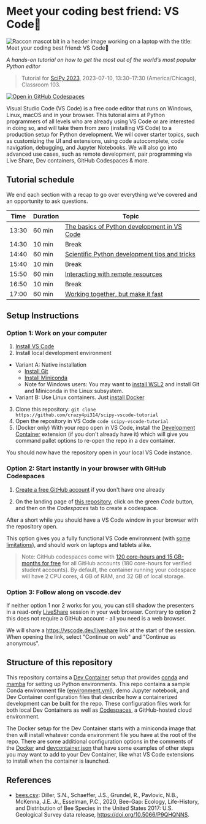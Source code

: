 # Meet your coding best friend: VS Code💖
![Raccon mascot bit in a header image working on a laptop with the title: Meet your coding best friend: VS Code💖](static/image.png)

_A hands-on tutorial on how to get the most out of the world’s most popular Python editor_ 

> Tutorial for [SciPy 2023](https://cfp.scipy.org/2023/talk/RKV3PZ/), 2023-07-10, 13:30–17:30 (America/Chicago), Classroom 103.

[![Open in GitHub Codespaces](https://github.com/codespaces/badge.svg)](https://codespaces.new/crazy4pi314/scipy-vscode-tutorial?quickstart=1)

Visual Studio Code (VS Code) is a free code editor that runs on Windows, Linux, macOS and in your browser. This tutorial aims at Python programmers of all levels who are already using VS Code or are interested in doing so, and will take them from zero (installing VS Code) to a production setup for Python development. We will cover starter topics, such as customizing the UI and extensions, using code autocomplete, code navigation, debugging, and Jupyter Notebooks. We will also go into advanced use cases, such as remote development, pair programming via Live Share, Dev containers, GitHub Codespaces & more.

## Tutorial schedule

We end each section with a recap to go over everything we’ve covered and an opportunity to ask questions.

| Time  | Duration | Topic                  |
|-------|----------|------------------------|
| 13:30 | 60 min   | [The basics of Python development in VS Code](1-basics.md)        |
| 14:30 | 10 min   | Break                  |
| 14:40 | 60 min   | [Scientific Python development tips and tricks](2-devtips.md)       |
| 15:40 | 10 min   | Break                  |
| 15:50 | 60 min   | [Interacting with remote resources](3-remote.md)        |
| 16:50 | 10 min   | Break                  |
| 17:00 | 60 min   | [Working together, but make it fast](4-collaboration.md) |
## Setup Instructions

### **Option 1:** Work on your computer

1. [Install VS Code](https://code.visualstudio.com/download)
2. Install local development environment

  - Variant A: Native installation
    - [Install Git](https://github.com/git-guides/install-git)
    - [Install Miniconda](https://docs.conda.io/en/latest/miniconda.html)
    - Note for Windows users: You may want to [install WSL2](https://learn.microsoft.com/en-us/windows/wsl/install) and install Git and Miniconda in the Linux subsystem.
  - Variant B: Use Linux containers. Just [install Docker](https://docs.docker.com/engine/install/)

3. Clone this repository:  `git clone https://github.com/crazy4pi314/scipy-vscode-tutorial`
4. Open the repository in VS Code `code scipy-vscode-tutorial`
5. (Docker only) With your repo open in VS Code, install the [Development Container](https://marketplace.visualstudio.com/items?itemName=ms-vscode-remote.remote-containers) extension (if you don't already have it) which will give you command pallet options to re-open the repo in a dev container.

You should now have the repository open in your local VS Code instance.

### **Option 2:** Start instantly in your browser with GitHub Codespaces

1. [Create a free GitHub account](https://github.com/join) if you don't have one already

1. On the landing page of [this repository](https://github.com/crazy4pi314/scipy-vscode-tutorial), click on the green _Code_ button, and then on the _Codespaces_ tab to create a codespace.

After a short while you should have a VS Code window in your browser with the repository open.

This option gives you a fully functional VS Code environment (with [some limitations](https://code.visualstudio.com/docs/remote/codespaces#_known-limitations-and-adaptations)), and should work on laptops and tablets alike.

> Note: GitHub codespaces come with [120 core-hours and 15 GB-months for free](https://docs.github.com/en/billing/managing-billing-for-github-codespaces/about-billing-for-github-codespaces) for all GitHub accounts (180 core-hours for verified student accounts).
By default, the container running your codespace will have 2 CPU cores, 4 GB of RAM, and 32 GB of local storage.

### **Option 3:** Follow along on vscode.dev

If neither option 1 nor 2 works for you, you can still shadow the presenters in a read-only [LiveShare](https://code.visualstudio.com/learn/collaboration/live-share) session in your web browser.
Contrary to option 2 this does not require a GitHub account - all you need is a web browser.

We will share a https://vscode.dev/liveshare link at the start of the session.
When opening the link, select "Continue on web" and "Continue as anonymous".


## Structure of this repository

This repository contains a [Dev Container](https://containers.dev/) setup that provides [conda](https://github.com/conda/conda) and [mamba](https://github.com/mamba-org/mamba) for setting up Python environments.
This repo contains a sample Conda environment file ([environment.yml](environment.yml)), demo Jupyter notebook, and Dev Container configuration files that describe how a containerized development can be built for the repo.
These configuration files work for both local Dev Containers as well as [Codespaces](https://github.com/features/codespaces), a GitHub-hosted cloud environment.

The Docker setup for the Dev Container starts with a miniconda image that then will install whatever conda environment file you have at the root of the repo.
There are some additional configuration options in the comments of the [Docker](.devcontainer/Dockerfile) and [devcontainer.json](.devcontainer/devcontainer.json) that have some examples of other steps you may want to add to your Dev Container, like what VS Code extensions to install when the container is launched.

## References

* [bees.csv](data/bees.csv): Diller, S.N., Schaeffer, J.S., Grundel, R., Pavlovic, N.B., McKenna, J.E. Jr., Esselman, P.C., 2020, Bee-Gap: Ecology, Life-History, and Distribution of Bee Species in the United States 2017: U.S. Geological Survey data release, https://doi.org/10.5066/P9QHQNNS.
